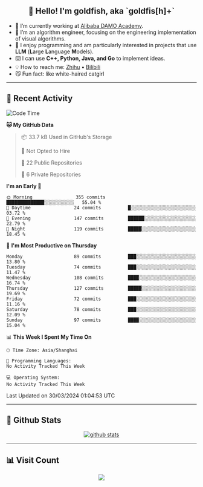 
<h2 align="center">👋 Hello! I'm goldfish, aka `goldfis[h]+`</h2>

- 📍 I’m currently working at [Alibaba DAMO Academy](https://damo.alibaba.com/).  
- 🌱 I’m an algorithm engineer, focusing on the engineering implementation of visual algorithms.  
- 💬 I enjoy programming and am particularly interested in projects that use **LLM** (**L**arge **L**anguage **M**odels).   
- ⌨️ I can use **C++, Python, Java, and Go** to implement ideas.  
- 💡 How to reach me: [Zhihu](https://www.zhihu.com/people/goldfishh) • [Bilibili](https://space.bilibili.com/11349246)  
- 😼 Fun fact: like white-haired catgirl  

-------

## 🔧 Recent Activity

<!--START_SECTION:waka-->
![Code Time](http://img.shields.io/badge/Code%20Time-85%20hrs%2024%20mins-blue)

**🐱 My GitHub Data** 

> 📦 33.7 kB Used in GitHub's Storage 
 > 
> 🚫 Not Opted to Hire
 > 
> 📜 22 Public Repositories 
 > 
> 🔑 6 Private Repositories 
 > 
**I'm an Early 🐤** 

```text
🌞 Morning                355 commits         ██████████████░░░░░░░░░░░   55.04 % 
🌆 Daytime                24 commits          █░░░░░░░░░░░░░░░░░░░░░░░░   03.72 % 
🌃 Evening                147 commits         ██████░░░░░░░░░░░░░░░░░░░   22.79 % 
🌙 Night                  119 commits         █████░░░░░░░░░░░░░░░░░░░░   18.45 % 
```
📅 **I'm Most Productive on Thursday** 

```text
Monday                   89 commits          ███░░░░░░░░░░░░░░░░░░░░░░   13.80 % 
Tuesday                  74 commits          ███░░░░░░░░░░░░░░░░░░░░░░   11.47 % 
Wednesday                108 commits         ████░░░░░░░░░░░░░░░░░░░░░   16.74 % 
Thursday                 127 commits         █████░░░░░░░░░░░░░░░░░░░░   19.69 % 
Friday                   72 commits          ███░░░░░░░░░░░░░░░░░░░░░░   11.16 % 
Saturday                 78 commits          ███░░░░░░░░░░░░░░░░░░░░░░   12.09 % 
Sunday                   97 commits          ████░░░░░░░░░░░░░░░░░░░░░   15.04 % 
```


📊 **This Week I Spent My Time On** 

```text
🕑︎ Time Zone: Asia/Shanghai

💬 Programming Languages: 
No Activity Tracked This Week

💻 Operating System: 
No Activity Tracked This Week
```


 Last Updated on 30/03/2024 01:04:53 UTC
<!--END_SECTION:waka-->

-------

## 📆 Github Stats

<p align="center">
    <a href="https://github.com/anuraghazra/github-readme-stats">
      <img src="https://github-readme-stats.vercel.app/api?username=goldfishh&show_icons=true&theme=dracula" alt="github stats" />
    </a>
</p>

-------

## 📊 Visit Count

<p align="center">
  <a href="https://count.getloli.com/"><img src="https://count.getloli.com/get/@:goldfishh?theme=rule34"></a>
</p>
